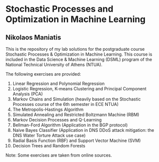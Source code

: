 # Stochastic Processes and Optimization in Machine Learning 
## Nikolaos Maniatis

This is the repository of my lab solutions for the postgraduate course Stochastic Processes &amp; Optimization in Machine Learning. This course is included in the Data Science &amp; Machine Learning (DSML) program of the National Technical University of Athens (NTUA).  
  
The following exercises are provided: 
1) Linear Regression and Polynomial Regression  
2) Logistic Regression, K-means Clustering and Principal Component Analysis (PCA)  
3) Markov Chains and Simulation (heavily based on the Stochastic Processes course of the 6th semester in ECE NTUA)  
4) The Metropolis-Hastings Algorithm  
5) Simulated Annealing and Restricted Boltzmann Machine (RBM)  
6) Markov Decision Processes and Q-Learning  
7) Bellman-Ford Algorithm (Application in the BGP protocol)  
8) Naive Bayes Classifier (Application in DNS DDoS attack mitigation: the DNS Water Torture Attack use case)  
9) Radial Basis Function (RBF) and Support Vector Machine (SVM)  
10) Decision Trees and Random Forests  
  
Note: Some exercises are taken from online sources.
